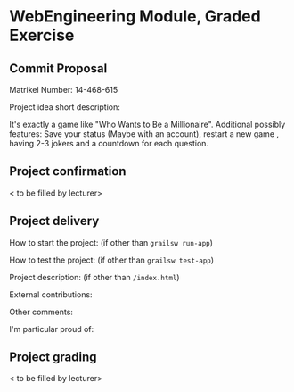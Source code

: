# WebEngineering Module, Graded Exercise

## Commit Proposal

Matrikel Number: 14-468-615

Project idea short description:

It's exactly a game like "Who Wants to Be a Millionaire".
Additional possibly features: Save your status (Maybe with an account), restart a new game
, having 2-3 jokers and a countdown for each question. 

## Project confirmation

< to be filled by lecturer>


## Project delivery <to be filled by student>

How to start the project: (if other than `grailsw run-app`)

How to test the project:  (if other than `grailsw test-app`)

Project description:      (if other than `/index.html`)

External contributions:

Other comments: 

I'm particular proud of:


## Project grading 

< to be filled by lecturer>
